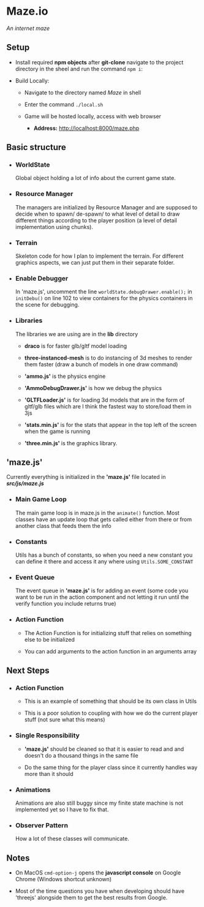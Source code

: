 # Maze.io

_An internet maze_

## Setup

- Install required **npm objects** after **git-clone** navigate to the project directory in the sheel and run the command `npm i`:

- Build Locally:

  - Navigate to the directory named _Maze_ in shell

  - Enter the command `./local.sh`

  - Game will be hosted locally, access with web browser

    - **Address:** <http://localhost:8000/maze.php>

## Basic structure

- ### WorldState

  Global object holding a lot of info about the current game state.

- ### Resource Manager

  The managers are initialized by Resource Manager and are supposed to decide when to spawn/ de-spawn/ to what level of detail to draw different things according to the player position (a level of detail implementation using chunks).

- ### Terrain

  Skeleton code for how I plan to implement the terrain. For different graphics aspects, we can just put them in their separate folder.

- ### Enable Debugger

  In 'maze.js', uncomment the line `worldState.debugDrawer.enable();` in `initDebu()` on line 102 to view containers for the physics containers in the scene for debugging.

- ### Libraries

  The libraries we are using are in the **lib** directory

  - **draco** is for faster glb/gltf model loading

  - **three-instanced-mesh** is to do instancing of 3d meshes to render them faster (draw a bunch of models in one draw command)

  - **'ammo.js'** is the physics engine

  - **'AmmoDebugDrawer.js'** is how we debug the physics

  - **'GLTFLoader.js'** is for loading 3d models that are in the form of gltf/glb files which are I think the fastest way to store/load them in 3js

  - **'stats.min.js'** is for the stats that appear in the top left of the screen when the game is running

  - **'three.min.js'** is the graphics library.

## 'maze.js'

Currently everything is initialized in the **'maze.js'** file located in **_src/js/maze.js_**

- ### Main Game Loop

  The main game loop is in maze.js in the `animate()` function. Most classes have an update loop that gets called either from there or from another class that feeds them the info

- ### Constants

  Utils has a bunch of constants, so when you need a new constant you can define it there and access it any where using `Utils.SOME_CONSTANT`

- ### Event Queue

  The event queue in **'maze.js'** is for adding an event (some code you want to be run in the action component and not letting it run until the verify function you include returns true)

- ### Action Function

  - The Action Function is for initializing stuff that relies on something else to be initialized

  - You can add arguments to the action function in an arguments array

## Next Steps

- ### Action Function

  - This is an example of something that should be its own class in Utils

  - This is a poor solution to coupling with how we do the current player stuff (not sure what this means)

- ### Single Responsibility

  - **'maze.js'** should be cleaned so that it is easier to read and and doesn't do a thousand things in the same file

  - Do the same thing for the player class since it currently handles way more than it should

- ### Animations

  Animations are also still buggy since my finite state machine is not implemented yet so I have to fix that.

- ### Observer Pattern

  How a lot of these classes will communicate.

## Notes

- On MacOS `cmd-option-j` opens the **javascript console** on Google Chrome (Windows shortcut unknown)

- Most of the time questions you have when developing should have 'threejs' alongside them to get the best results from Google.
